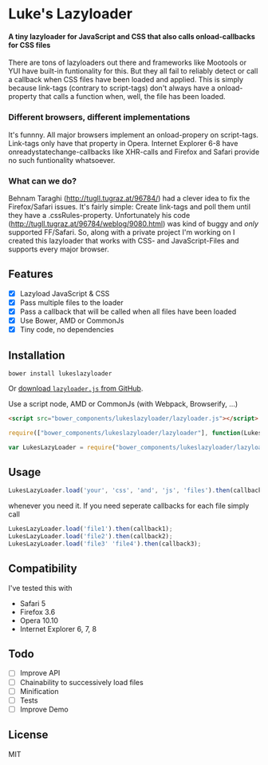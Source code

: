 Luke's Lazyloader
=========

#### A tiny lazyloader for JavaScript and CSS that also calls onload-callbacks for CSS files ####

There are tons of lazyloaders out there and frameworks like Mootools or YUI have built-in funtionality for this. But they all fail to reliably detect or call a callback when CSS files have been loaded and applied. This is simply because link-tags (contrary to script-tags) don't always have a onload-property that calls a function when, well, the file has been loaded.

### Different browsers, different implementations ###

It's funnny. All major browsers implement an onload-propery on script-tags. Link-tags only have that property in Opera. Internet Explorer 6-8 have onreadystatechange-callbacks like XHR-calls and Firefox and Safari provide no such funtionality whatsoever.

### What can we do? ###

Behnam Taraghi (http://tugll.tugraz.at/96784/) had a clever idea to fix the Firefox/Safari issues. It's fairly simple: Create link-tags and poll them until they have a .cssRules-property. Unfortunately his code (http://tugll.tugraz.at/96784/weblog/9080.html) was kind of buggy and *only* supported FF/Safari. So, along with a private project I'm working on I created this lazyloader that works with CSS- and JavaScript-Files and supports every major browser.

Features
--------

* [x] Lazyload JavaScript & CSS
* [x] Pass multiple files to the loader
* [x] Pass a callback that will be called when all files have been loaded
* [x] Use Bower, AMD or CommonJs
* [x] Tiny code, no dependencies

Installation
------------

```shell
bower install lukeslazyloader
```

Or [download `lazyloader.js` from GitHub](https://raw.githubusercontent.com/LukasBombach/Lazyloader/master/lazyloader.js).

Use a script node, AMD or CommonJs (with Webpack, Browserify, …)

```html
<script src="bower_components/lukeslazyloader/lazyloader.js"></script>
```
```javascript
require(["bower_components/lukeslazyloader/lazyloader"], function(LukesLazyLoader) { });
```
```javascript
var LukesLazyLoader = require("bower_components/lukeslazyloader/lazyloader");
```

Usage
-----

```javascript
LukesLazyLoader.load('your', 'css', 'and', 'js', 'files').then(callback).then(anotherCallback);
```
whenever you need it. If you need seperate callbacks for each file simply call

```javascript
LukesLazyLoader.load('file1').then(callback1);
LukesLazyLoader.load('file2').then(callback2);
LukesLazyLoader.load('file3' 'file4').then(callback3);
```

Compatibility
-------------

I've tested this with

* Safari 5
* Firefox 3.6
* Opera 10.10
* Internet Explorer 6, 7, 8

Todo
----

* [ ] Improve API
* [ ] Chainability to successively load files
* [ ] Minification
* [ ] Tests
* [ ] Improve Demo
 
License
-------

MIT
